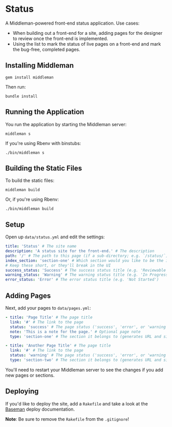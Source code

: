 Status
======

A Middleman-powered front-end status application. Use cases:

- When building out a front-end for a site, adding pages for the designer to review once the front-end is implemented.
- Using the list to mark the status of live pages on a front-end and mark the bug-free, completed pages.

Installing Middleman
--------------------

```shell
gem install middleman
```

Then run:

```shell
bundle install
```

Running the Application
-----------------------

You run the application by starting the Middleman server:

```shell
middleman s
```

If you're using Rbenv with binstubs:

```shell
./bin/middleman s
```

Building the Static Files
-------------------------

To build the static files:

```shell
middleman build
```

Or, if you're using Rbenv:

```shell
./bin/middleman build
```

Setup
-----

Open up `data/status.yml` and edit the settings:

```yaml
title: 'Status' # The site name
description: 'A status site for the front-end.' # The description
path: '/' # The path to this page (if a sub-directory; e.g. `/status/`)
index_section: 'section-one' # Which section would you like to be the index
# Keep these short, or they'll break in the UI
success_status: 'Success' # The success status title (e.g. 'Reviewable')
warning_status: 'Warning' # The warning status title (e.g. 'In Progress')
error_status: 'Error' # The error status title (e.g. 'Not Started')
```

Adding Pages
------------

Next, add your pages to `data/pages.yml`:

```yaml
- title: 'Page Title' # The page title
  link: '#' # The link to the page
  status: 'success' # The page status ('success', 'error', or 'warning')
  note: 'This is a note for the page.' # Optional page note
  type: 'section-one' # The section it belongs to (generates URL and sidebar item)

- title: 'Another Page Title' # The page title
  link: '#' # The link to the page
  status: 'warning' # The page status ('success', 'error', or 'warning')
  type: 'section-two' # The section it belongs to (generates URL and sidebar item)
```

You'll need to restart your Middleman server to see the changes if you add new pages or sections.

Deploying
---------

If you'd like to deploy the site, add a `Rakefile` and take a look at the [Baseman](https://github.com/drewbarontini/baseman#deploying) deploy documentation.

**Note**: Be sure to remove the `Rakefile` from the `.gitignore`!
